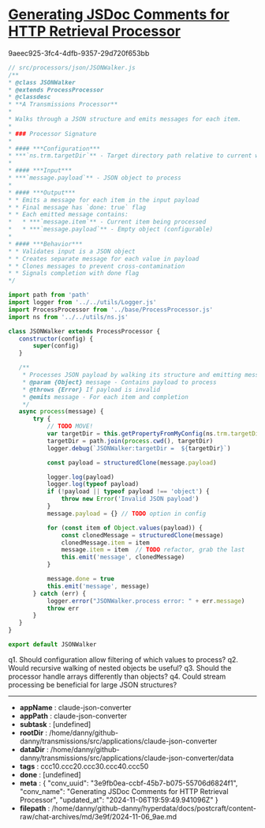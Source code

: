 # [Generating JSDoc Comments for HTTP Retrieval Processor](https://claude.ai/chat/3e9fb0ea-ccbf-45b7-b075-55706d6824f1)

9aeec925-3fc4-4dfb-9357-29d720f653bb

 ```javascript
// src/processors/json/JSONWalker.js
/**
 * @class JSONWalker
 * @extends ProcessProcessor
 * @classdesc
 * **A Transmissions Processor**
 *
 * Walks through a JSON structure and emits messages for each item.
 *
 * ### Processor Signature
 *
 * #### ***Configuration***
 * ***`ns.trm.targetDir`** - Target directory path relative to current working directory
 *
 * #### ***Input***
 * ***`message.payload`** - JSON object to process
 *
 * #### ***Output***
 * * Emits a message for each item in the input payload
 * * Final message has `done: true` flag
 * * Each emitted message contains:
 *   * ***`message.item`** - Current item being processed
 *   * ***`message.payload`** - Empty object (configurable)
 *
 * #### ***Behavior***
 * * Validates input is a JSON object
 * * Creates separate message for each value in payload
 * * Clones messages to prevent cross-contamination
 * * Signals completion with done flag
 */

import path from 'path'
import logger from '../../utils/Logger.js'
import ProcessProcessor from '../base/ProcessProcessor.js'
import ns from '../../utils/ns.js'

class JSONWalker extends ProcessProcessor {
    constructor(config) {
        super(config)
    }

    /**
     * Processes JSON payload by walking its structure and emitting messages
     * @param {Object} message - Contains payload to process
     * @throws {Error} If payload is invalid
     * @emits message - For each item and completion
     */
    async process(message) {
        try {
            // TODO MOVE!
            var targetDir = this.getPropertyFromMyConfig(ns.trm.targetDir)
            targetDir = path.join(process.cwd(), targetDir)
            logger.debug(`JSONWalker:targetDir =  ${targetDir}`)

            const payload = structuredClone(message.payload)

            logger.log(payload)
            logger.log(typeof payload)
            if (!payload || typeof payload !== 'object') {
                throw new Error('Invalid JSON payload')
            }
            message.payload = {} // TODO option in config

            for (const item of Object.values(payload)) {
                const clonedMessage = structuredClone(message)
                clonedMessage.item = item
                message.item = item  // TODO refactor, grab the last
                this.emit('message', clonedMessage)
            }

            message.done = true
            this.emit('message', message)
        } catch (err) {
            logger.error("JSONWalker.process error: " + err.message)
            throw err
        }
    }
}

export default JSONWalker
```

q1. Should configuration allow filtering of which values to process?
q2. Would recursive walking of nested objects be useful?
q3. Should the processor handle arrays differently than objects?
q4. Could stream processing be beneficial for large JSON structures?

---

* **appName** : claude-json-converter
* **appPath** : claude-json-converter
* **subtask** : [undefined]
* **rootDir** : /home/danny/github-danny/transmissions/src/applications/claude-json-converter
* **dataDir** : /home/danny/github-danny/transmissions/src/applications/claude-json-converter/data
* **tags** : ccc10.ccc20.ccc30.ccc40.ccc50
* **done** : [undefined]
* **meta** : {
  "conv_uuid": "3e9fb0ea-ccbf-45b7-b075-55706d6824f1",
  "conv_name": "Generating JSDoc Comments for HTTP Retrieval Processor",
  "updated_at": "2024-11-06T19:59:49.941096Z"
}
* **filepath** : /home/danny/github-danny/hyperdata/docs/postcraft/content-raw/chat-archives/md/3e9f/2024-11-06_9ae.md